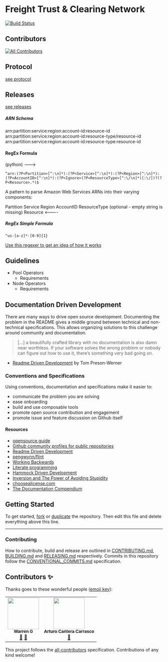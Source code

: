 # Freight Trust & Clearing Network

[![Build Status](https://travis-ci.com/freight-chain/network.svg?branch=master)](https://travis-ci.com/freight-chain/network)

## Contributors

<!-- ALL-CONTRIBUTORS-BADGE:START - Do not remove or modify this section -->

[![All Contributors](https://img.shields.io/badge/all_contributors-2-orange.svg?style=flat-square)](#contributors-)

<!-- ALL-CONTRIBUTORS-BADGE:END -->

## Protocol

[see protocol](https://github.com/freight-trust/protocol)

## Releases

[see releases](https://github.com/freight-trust/releases])

##### ARN Schema

arn:partition:service:region:account-id:resource-id
arn:partition:service:region:account-id:resource-type/resource-id
arn:partition:service:region:account-id:resource-type:resource-id

#### RegEx Formula

(python) --->

```
^arn:(?P<Partition>[^:\n]*):(?P<Service>[^:\n]*):(?P<Region>[^:\n]*):(?P<AccountID>[^:\n]*):(?P<Ignore>(?P<ResourceType>[^:\/\n]*)[:\/])?(?P<Resource>.*)$
```

A pattern to parse Amazon Web Services ARNs into their varying components:

Partition Service Region AccountID ResourceType (optional - empty string is
missing) Resource <----

##### RegEx Simple Formula

`^us-[a-z]*-[0-9]{1}`

[Use this regexer to get an idea of how it works](https://regexr.com/4prv4)

## Guidelines

-   Pool Operators
    -   Requirements
-   Node Operators
    -   Requirements

## Documentation Driven Development

There are many ways to drive open source development. Documenting the problem in
the README gives a middle ground between technical and non-technical
specifications. This allows organizing solutions to this challenge around
community and documentation.

> [...] a beautifully crafted library with no documentation is also damn near
> worthless. If your software solves the wrong problem or nobody can figure out
> how to use it, there’s something very bad going on.

-   [Readme Driven Development](http://tom.preston-werner.com/2010/08/23/readme-driven-development.html)
    by Tom Preson-Werner

### Conventions and Specifications

Using conventions, documentation and specifications make it easier to:

-   communicate the problem you are solving
-   ease onboarding
-   build and use composable tools
-   promote open source contribution and engagement
-   promote issue and feature discussion on Github itself

#### Resources

-   [opensource.guide](https://opensource.guide/)
-   [Github community profiles for public repositories](https://help.github.com/articles/about-community-profiles-for-public-repositories/)
-   [Readme Driven Development](http://tom.preston-werner.com/2010/08/23/readme-driven-development.html)
-   [pengwynn/flint](https://github.com/pengwynn/flint)
-   [Working Backwards](https://www.allthingsdistributed.com/2006/11/working_backwards.html)
-   [Literate programming](https://en.wikipedia.org/wiki/Literate_programming)
-   [Hammock Driven Development](https://www.youtube.com/watch?v=f84n5oFoZBc)
-   [Inversion and The Power of Avoiding Stupidity](https://fs.blog/2013/10/inversion/)
-   [choosealicense.com](http://choosealicense.com)
-   [The Documentation Compendium](https://github.com/kylelobo/The-Documentation-Compendium)

## Getting Started

To get started, [fork](https://help.github.com/articles/fork-a-repo/) or
[duplicate](https://help.github.com/articles/duplicating-a-repository/) the
repository. Then edit this file and delete everything above this line.

---

### Contributing

How to contribute, build and release are outlined in
[CONTRIBUTING.md](CONTRIBUTING.md), [BUILDING.md](BUILDING.md) and
[RELEASING.md](RELEASING.md) respectively. Commits in this repository follow the
[CONVENTIONAL_COMMITS.md](CONVENTIONAL_COMMITS.md) specification.

## Contributors ✨

Thanks goes to these wonderful people
([emoji key](https://allcontributors.org/docs/en/emoji-key)):

<!-- ALL-CONTRIBUTORS-LIST:START - Do not remove or modify this section -->
<!-- prettier-ignore-start -->
<!-- markdownlint-disable -->
<table>
  <tr>
    <td align="center"><a href="https://github.com/Wazzag99"><img src="https://avatars2.githubusercontent.com/u/33938431?v=4" width="100px;" alt=""/><br /><sub><b>Warren G</b></sub></a><br /><a href="#userTesting-Wazzag99" title="User Testing">📓</a> <a href="https://github.com/freight-chain/network/pulls?q=is%3Apr+reviewed-by%3AWazzag99" title="Reviewed Pull Requests">👀</a></td>
    <td align="center"><a href="https://github.com/xcantera"><img src="https://avatars0.githubusercontent.com/u/34890623?v=4" width="100px;" alt=""/><br /><sub><b>Arturo Cantera Carrasco</b></sub></a><br /><a href="#userTesting-xcantera" title="User Testing">📓</a></td>
  </tr>
</table>

<!-- markdownlint-enable -->
<!-- prettier-ignore-end -->

<!-- ALL-CONTRIBUTORS-LIST:END -->

This project follows the
[all-contributors](https://github.com/all-contributors/all-contributors)
specification. Contributions of any kind welcome!
